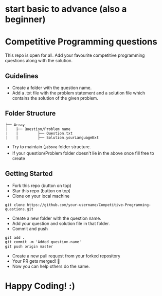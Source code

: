 # start  basic to advance (also a beginner) 
# Competitive Programming questions

This repo is open for all. Add your favourite competitive programming questions along with the solution.

## Guidelines

- Create a folder with the question name.
- Add a .txt file with the problem statement and a solution file which contains the solution of the given problem.

## Folder Structure

```
├── Array
|    ├── Question/Problem name
|    |         ├── Question.txt
|    |         ├── Solution.yourLanguageExt
```

- Try to maintain `👆above` folder structure.
- If your question/Problem folder doesn't lie in the above once fill free to create

## Getting Started

- Fork this repo (button on top)
- Star this repo (button on top)
- Clone on your local machine

```terminal
git clone https://github.com/your-username/Competitive-Programming-questions.git
```

- Create a new folder with the question name.
- Add your question and solution file in that folder.
- Commit and push

```markdown
git add .
git commit -m 'Added question-name'
git push origin master
```

- Create a new pull request from your forked repository
- Your PR gets merged! 🎃
- Now you can help others do the same.

# Happy Coding! :)
